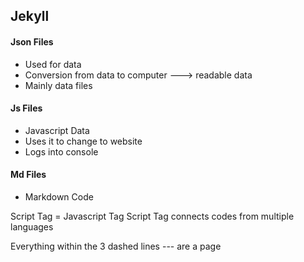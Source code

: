## Jekyll

#### Json Files
* Used for data
* Conversion from data to computer ---> readable data
* Mainly data files

#### Js Files
* Javascript Data
* Uses it to change to website
* Logs into console

#### Md Files
* Markdown Code

Script Tag = Javascript Tag
Script Tag connects codes from multiple languages

Everything within the 3 dashed lines --- are a page
